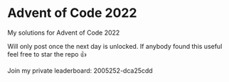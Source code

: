 # Advent of Code 2022

My solutions for Advent of Code 2022

Will only post once the next day is unlocked. If anybody found this useful feel free to star the repo 👍

Join my private leaderboard: 2005252-dca25cdd
